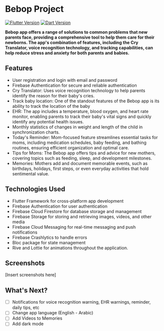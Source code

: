 # Bebop Project

[![Flutter Version](https://img.shields.io/badge/Flutter-v3.10.0-blue)](https://flutter.dev/) 
[![Dart Version](https://img.shields.io/badge/Dart-v3.0.0-blue)](https://dart.dev/)

**Bebop app offers a range of solutions to common problems that new parents 
face, providing a comprehensive tool to help them care for their newborns. The app's 
combination of features, including the Cry Translator, voice recognition technology, and tracking 
capabilities, can help reduce stress and anxiety for both parents and babies.**


## Features

- User registration and login with email and password
- Firebase Authentication for secure and reliable authentication
- Cry Translator: Uses voice recognition technology to help parents identify the reason for their baby's cries.
- Track baby location: One of the standout features of the Bebop app is its ability to track the location of the baby 
- EHR: The app includes a temperature, blood oxygen, and heart rate monitor, enabling parents to track their baby's vital signs and 
quickly identify any potential health issues.
- Monthly statistics of changes in weight and length of the child in synchronization charts.
- Today's Reminder: Mom-focused feature streamlines essential tasks for moms, including medication schedules, baby feeding, and bathing routines, ensuring efficient organization and optimal care.
- Tips for Moms: The Bebop app offers tips and advice for new mothers, covering 
topics such as feeding, sleep, and development milestones.
- Memories: Mothers add and document memorable events, such as birthdays, holidays, first steps, or even everyday activities that hold sentimental value.


## Technologies Used

- Flutter Framework for cross-platform app development
- Firebase Authentication for user authentication
- Firebase Cloud Firestore for database storage and management
- Firebase Storage for storing and retrieving images, videos, and other media
- Firebase Cloud Messaging for real-time messaging and push notifications
- Firebase Crashlytics to handle errors
- Bloc package for state management
- Rive and Lottie for animations throughout the application.

## Screenshots
[Insert screenshots here]

## What's Next?
 - [ ] Notifications for voice recognition warning, EHR warnings, reminder, daily tips, etc
 - [ ] Change app language (English - Arabic) 
 - [ ] Add Videos to Memories
 - [ ] Add dark mode 
